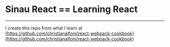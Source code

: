 # Sinau React == Learning React
---

I create this repo from what I learn at [https://github.com/christianalfoni/react-webpack-cookbook](https://github.com/christianalfoni/react-webpack-cookbook)
